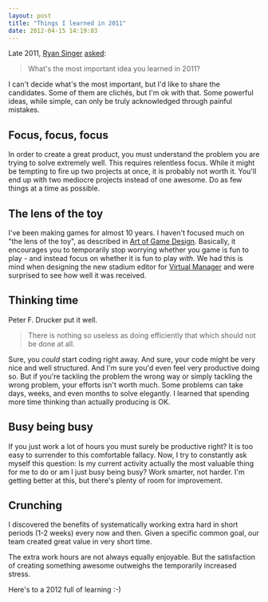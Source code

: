 ```yaml
---
layout: post
title: "Things I learned in 2011"
date: 2012-04-15 14:19:03
---
```

Late 2011, [Ryan Singer](http://feltpresence.com/) [asked](https://twitter.com/#!/rjs/status/147413961426472960):

> What's the most important idea you learned in 2011?

I can't decide what's the most important, but I'd like to share the candidates. Some of them are clichés, but I'm ok with that. Some powerful ideas, while simple, can only be truly acknowledged through painful mistakes.

## Focus, focus, focus

In order to create a great product, you must understand the problem you are trying to solve extremely well. This requires relentless focus. While it might be tempting to fire up two projects at once, it is probably not worth it. You'll end up with two mediocre projects instead of one awesome. Do as few things at a time as possible.

## The lens of the toy

I've been making games for almost 10 years. I haven't focused much on "the lens of the toy", as described in [Art of Game Design](http://artofgamedesign.com/). Basically, it encourages you to temporarily stop worrying whether you game is fun to play - and instead focus on whether it is fun to play *with*. We had this is mind when designing the new stadium editor for [Virtual Manager](http://www.virtualmanager.com/) and were surprised to see how well it was received.

## Thinking time

Peter F. Drucker put it well.

> There is nothing so useless as doing efficiently that which should not be done at all.

Sure, you *could* start coding right away. And sure, your code might be very nice and well structured. And I'm sure you'd even feel very productive doing so. But if you're tackling the problem the wrong way or  simply tackling the wrong problem, your efforts isn't worth much. Some problems can take days, weeks, and even months to solve elegantly. I learned that spending more time thinking than actually producing is OK.

## Busy being busy

If you just work a lot of hours you must surely be productive right? It is too easy to surrender to this comfortable fallacy. Now, I try to constantly ask myself this question: Is my current activity actually the most valuable thing for me to do or am I just busy being busy? Work smarter, not harder. I'm getting better at this, but there's plenty of room for improvement.

## Crunching

I discovered the benefits of systematically working extra hard in short periods (1-2 weeks) every now and then. Given a specific common goal, our team created great value in very short time.

The extra work hours are not always equally enjoyable. But the satisfaction of creating something awesome outweighs the temporarily increased stress.

Here's to a 2012 full of learning :-)
